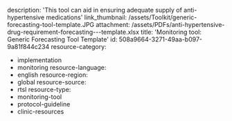 description: 'This tool can aid in ensuring adequate supply of anti-hypertensive medications'
link_thumbnail: /assets/Toolkit/generic-forecasting-tool-template.JPG
attachment: /assets/PDFs/anti-hypertensive-drug-requirement-forecasting---template.xlsx
title: 'Monitoring tool: Generic Forecasting Tool Template'
id: 508a9664-3271-49aa-b097-9a81f844c234
resource-category:
  - implementation
  - monitoring
resource-language:
  - english
resource-region:
  - global
resource-source:
  - rtsl
resource-type:
  - monitoring-tool
  - protocol-guideline
  - clinic-resources

